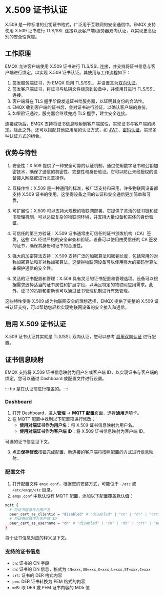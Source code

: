 # X.509 证书认证

X.509 是一种标准的公钥证书格式，广泛用于互联网的安全通信中。EMQX 支持使用 X.509 证书进行 TLS/SSL 连接以及客户端/服务器双向认证，以实现更高级别的安全性保障。

## 工作原理

EMQX 允许客户端使用 X.509 证书进行 TLS/SSL 连接，并支持将证书信息与客户端进行绑定，以实现 X.509 证书认证。其使用与工作流程如下：

1. 签发服务端证书，为 EMQX 启用 TLS/SSL，并设置其为[双向认证](../../network/emqx-mqtt-tls.md#启用双向认证)。
2. 签发客户端证书，将证书与私钥文件烧录到设备中，并使用其进行 TLS/SSL 连接。
3. 客户端将在 TLS 握手阶段发送证书给服务器，以证明其身份的合法性。
4. EMQX 收到客户端的证书后，会对证书进行验证，以确认客户端的身份。
5. 如果验证通过，服务器会继续完成 TLS 握手，建立安全连接。

连接成功后，EMQX 支持将证书信息映射到客户端属性，实现证书与客户端的绑定。除此之外，还可以搭配其他应用层的认证方式，如 [JWT](./jwt.md)、[密码认证](./pwoverview.md)，实现多种认证方式的组合。

## 优势与特性

1. 安全性：X.509 提供了一种安全可靠的认证机制，通过使用数字证书和公钥加密技术，确保了通信的机密性、完整性和身份验证。它可以防止未经授权的设备接入网络或进行恶意操作。

2. 互操作性：X.509 是一种通用的标准，被广泛支持和采用。许多物联网设备都支持 X.509 证书的使用，这使得设备之间的认证和安全通信更加简单和可靠。

3. 可扩展性：X.509 可以支持大规模的物联网部署。它提供了灵活的证书链和证书管理机制，可以适应复杂的物联网环境，并支持大量设备和实体的身份验证。

4. 可信任的第三方验证：X.509 证书通常由可信任的证书颁发机构（CA）签发，这些 CA 经过严格的安全审查和验证。设备可以使用由受信任的 CA 签发的证书，确保其身份和证书的合法性。

5. 强大的加密算法支持：X.509 支持广泛的加密算法和密钥长度，包括常用的对称加密算法和非对称加密算法。这使得物联网设备可以使用强大的密码学算法来保护通信的安全性。

6. 灵活的证书配置和管理：X.509 具有灵活的证书配置和管理选项。设备可以根据需求选择适当的证书属性和扩展字段，以满足特定的物联网应用需求。此外，证书的吊销和更新也可以通过证书管理机制进行有效管理。

这些特性使得 X.509 成为物联网安全的理想选择，EMQX 提供了完整的 X.509 证书认证支持，可以帮助您轻松实现物联网设备的安全接入和通信。

## 启用 X.509 证书认证

X.509 证书认证其实就是 TLS/SSL 双向认证，您可以参考 [启用双向认证](../../network/emqx-mqtt-tls.md#启用双向认证) 进行配置。

## 证书信息映射

EMQX 支持将 X.509 证书信息映射为用户名或客户端 ID，以实现证书与客户端的绑定。您可以通过 Dashboard 或配置文件进行设置。

::: tip
是在认证前进行覆盖的。
:::

### Dashboard

1. 打开 Dashboard，进入**管理** -> **MQTT 配置**页面，选择**通用**选项卡。
2. 在 MQTT 配置中找到以下配置项进行修改：
   - **使用对端证书作为用户名**：将 X.509 证书信息映射为用户名。
   - **使用对端证书作为客户端 ID**：将 X.509 证书信息映射为客户端 ID。

  可选的证书信息见下文。

3. 点击**保存修改**按钮完成配置，新连接的客户端将按照配置的方式进行信息映射。

### 配置文件

1. 打开配置文件 `emqx.conf`，根据您的安装方式，可能位于 `./etc` 或 `/etc/emqx/etc` 目录。
2. `emqx.conf` 中默认没有 MQTT 配置，添加以下配置覆盖默认值：

  ```bash
  mqtt {
    # 将证书信息作为用户名
    peer_cert_as_clientid = "disabled" # "disabled" | "cn" | "dn" | "crt" | "pem" | "md5"
    # 将证书信息作为客户端 ID
    peer_cert_as_username = "cn" # "disabled" | "cn" | "dn" | "crt" | "pem" | "md5"
  }
  ```

  每个证书信息对应的释义见下文。

### 支持的证书信息

- `cn`: 证书的 CN 字段
- `dn`: 证书的 DN 信息，格式为 `CN=xxx,OU=xxx,O=xxx,L=xxx,ST=xxx,C=xxx`
- `crt`: 证书的 DER 格式内容
- `pem`: DER 证书转换为 PEM 格式的内容
- `md5`: 取 DER 或 PEM 证书内容的 MD5 值
